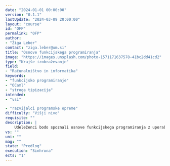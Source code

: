 ```yaml
---
date: "2024-01-01 00:00:00" 
version: "0.1.1"
lastUpdate: "2024-03-09 20:00:00"
layout: "course"
id: "OFP"
permalink: "OFP"
author:
- "Žiga Leber"
contact: "ziga.leber@um.si"
title: "Osnove funkcijskega programiranja"
image: "https://images.unsplash.com/photo-1571171637578-41bc2dd41cd2"
type: "Krajše izobraževanje"
field:
- "Računalništvo in informatika"
keywords:
- "funkcijsko programiranje"
- "OCaml"
- "stroga tipizacija"
intended:
- "vsi"

- "razvijalci programske opreme"
difficulty: "Višji nivo"
requisite: ""
description: |
    Udeleženci bodo spoznali osnove funkcijskega programiranja z uporabo programskega jezika OCaml: funkcije, algebraični podatkovni tipi, funkcije višjega reda, programiranje od spodaj navzgor, moduli, funkcije nad moduli,  kategorične abstrakcije (monoid, funktor, aplikativni funktor, monad). Prednost strogo tipiziranih funkcijskih jezikov, kot je OCaml, je možnost matematičnega sklepanja o programski kodi in njihova odlična sposobnost zgodnjega odkrivanja napak, kar znatno izboljša pravilnosti, zanesljivost in možnost vzdrževanja programske opreme. Učenje OCaml je dober način za seznanitev z nespremenljivostjo, izboljša veščine abstrakcije in poglablja razumevanje teorije programskih jezikov. OCaml je popularen v finančnem sektorju, pri tehnologijah veriženja blokov (Tezos) in pri razvoju programskih jezikov. Udeleženci bodo v sklopu seminarja implementirali preproste programe s katerimi bodo preverili svoje razumevanje.
vs: ""
uni: ""
mag: ""
state: "Predlog"
execution: "Sinhrona"
ects: "1"
---
```

